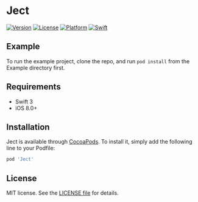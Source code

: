 # Ject

[![Version](https://img.shields.io/cocoapods/v/Ject.svg?style=flat)](http://cocoapods.org/pods/Ject)
[![License](https://img.shields.io/cocoapods/l/Ject.svg?style=flat)](http://cocoapods.org/pods/Ject)
[![Platform](https://img.shields.io/cocoapods/p/Ject.svg?style=flat)](http://cocoapods.org/pods/Ject)
[![Swift](https://camo.githubusercontent.com/554ea67e349e9c175f5bc52cf64519bc7471b986/68747470733a2f2f696d672e736869656c64732e696f2f62616467652f53776966742d332d4631364433392e7376673f7374796c653d666c6174)](http://cocoapods.org/pods/Ject)

## Example

To run the example project, clone the repo, and run `pod install` from the Example directory first.

## Requirements
- Swift 3
- iOS 8.0+

## Installation

Ject is available through [CocoaPods](http://cocoapods.org). To install
it, simply add the following line to your Podfile:

```ruby
pod 'Ject'
```

## License

MIT license. See the [LICENSE file](LICENSE.txt) for details.

